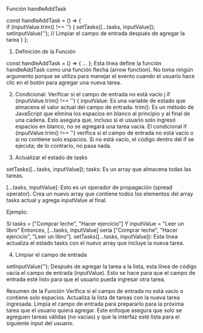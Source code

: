 Función handleAddTask

const handleAddTask = () => {  
 if (inputValue.trim() !== '') {
setTasks([...tasks, inputValue]);
setInputValue(''); // Limpiar el campo de entrada después de agregar la tarea
}
};

1. Definición de la Función

const handleAddTask = () => { ... };
Esta línea define la función handleAddTask como una función flecha (arrow function). No toma ningún argumento porque se utiliza para manejar el evento cuando el usuario hace clic en el botón para agregar una nueva tarea.

2. Condicional: Verificar si el campo de entrada no está vacío
   j
   if (inputValue.trim() !== '') {
   inputValue: Es una variable de estado que almacena el valor actual del campo de entrada.
   trim(): Es un método de JavaScript que elimina los espacios en blanco al principio y al final de una cadena. Esto asegura que, incluso si el usuario solo ingresó espacios en blanco, no se agregará una tarea vacía.
   El condicional if (inputValue.trim() !== '') verifica si el campo de entrada no está vacío o si no contiene solo espacios. Si no está vacío, el código dentro del if se ejecuta; de lo contrario, no pasa nada.

3. Actualizar el estado de tasks

setTasks([...tasks, inputValue]);
tasks: Es un array que almacena todas las tareas.

[...tasks, inputValue]: Esto es un operador de propagación (spread operator). Crea un nuevo array que contiene todos los elementos del array tasks actual y agrega inputValue al final.

Ejemplo:

Si tasks = ["Comprar leche", "Hacer ejercicio"]
Y inputValue = "Leer un libro"
Entonces, [...tasks, inputValue] sería ["Comprar leche", "Hacer ejercicio", "Leer un libro"].
setTasks([...tasks, inputValue]): Esta línea actualiza el estado tasks con el nuevo array que incluye la nueva tarea.

4. Limpiar el campo de entrada

setInputValue('');
Después de agregar la tarea a la lista, esta línea de código vacía el campo de entrada (inputValue). Esto se hace para que el campo de entrada esté listo para que el usuario pueda ingresar otra tarea.

Resumen de la Función
Verifica si el campo de entrada no está vacío o contiene solo espacios.
Actualiza la lista de tareas con la nueva tarea ingresada.
Limpia el campo de entrada para prepararlo para la próxima tarea que el usuario quiera agregar.
Este enfoque asegura que solo se agreguen tareas válidas (no vacías) y que la interfaz esté lista para el siguiente input del usuario.
